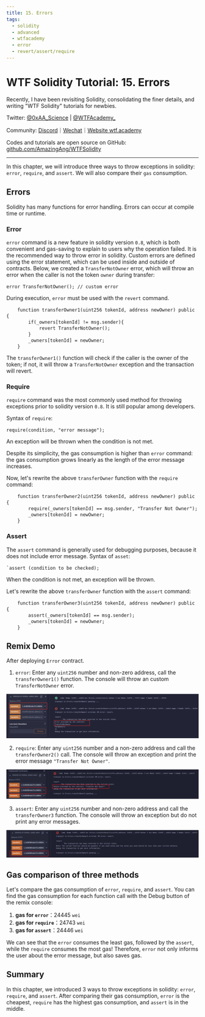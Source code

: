 ```yaml
---
title: 15. Errors
tags:
  - solidity
  - advanced
  - wtfacademy
  - error
  - revert/assert/require
---
```


# WTF Solidity Tutorial: 15. Errors

Recently, I have been revisiting Solidity, consolidating the finer details, and writing "WTF Solidity" tutorials for newbies. 

Twitter: [@0xAA_Science](https://twitter.com/0xAA_Science) | [@WTFAcademy_](https://twitter.com/WTFAcademy_)

Community: [Discord](https://discord.wtf.academy)｜[Wechat](https://docs.google.com/forms/d/e/1FAIpQLSe4KGT8Sh6sJ7hedQRuIYirOoZK_85miz3dw7vA1-YjodgJ-A/viewform?usp=sf_link)｜[Website wtf.academy](https://wtf.academy)

Codes and tutorials are open source on GitHub: [github.com/AmazingAng/WTFSolidity](https://github.com/AmazingAng/WTFSolidity)

-----

In this chapter, we will introduce three ways to throw exceptions in solidity: `error`, `require`, and `assert`. We will also compare their `gas` consumption.

## Errors
Solidity has many functions for error handling. Errors can occur at compile time or runtime. 

### Error
`error` command is a new feature in solidity version `0.8`, which is both convenient and gas-saving to explain to users why the operation failed. It is the recommended way to throw error in solidity.
Custom errors are defined using the error statement, which can be used inside and outside of contracts. Below, we created a `TransferNotOwner` error, which will throw an error when the caller is not the token `owner` during transfer:

```solidity
error TransferNotOwner(); // custom error
```
During execution, `error` must be used with the `revert` command.
```solidity
    function transferOwner1(uint256 tokenId, address newOwner) public {
        if(_owners[tokenId] != msg.sender){
            revert TransferNotOwner();
        }
        _owners[tokenId] = newOwner;
    }
```
The `transferOwner1()` function will check if the caller is the owner of the token; if not, it will throw a `TransferNotOwner` exception and the transaction will revert.

### Require
`require` command was the most commonly used method for throwing exceptions prior to solidity version `0.8`. It is still popular among developers. 

Syntax of `require`: 
```
require(condition, "error message");
```

An exception will be thrown when the condition is not met.

Despite its simplicity, the gas consumption is higher than  `error` command: the gas consumption grows linearly as the length of the error message increases. 

Now, let's rewrite the above `transferOwner` function with the `require` command:
```solidity
    function transferOwner2(uint256 tokenId, address newOwner) public {
        require(_owners[tokenId] == msg.sender, "Transfer Not Owner");
        _owners[tokenId] = newOwner;
    }
```

### Assert
The `assert` command is generally used for debugging purposes, because it does not include error message.
Syntax of `asset`: 
```solidity
`assert (condition to be checked);
```
When the  condition is not met, an exception will be thrown.

Let's rewrite the above `transferOwner` function with the `assert` command:
```solidity
    function transferOwner3(uint256 tokenId, address newOwner) public {
        assert(_owners[tokenId] == msg.sender);
        _owners[tokenId] = newOwner;
    }
```

## Remix Demo
After deploying `Error` contract.

1. `error`: Enter any `uint256` number and non-zero address, call the `transferOwner1()` function. The console will throw an custom `TransferNotOwner` error.

![15 1.png](./img/15-1.png)
   
2. `require`: Enter any `uint256` number and a non-zero address and call the `transferOwner2()` call. The console will throw an exception and print the error message `"Transfer Not Owner"`.

![15 2.png](./img/15-2.png)
   
3. `assert`: Enter any `uint256` number and non-zero address and call the `transferOwner3` function. The console will throw an exception but do not print any error messages.

![15 3.png](./img/15-3.png)
   

## Gas comparison of three methods
Let's compare the gas consumption of `error`, `require`, and `assert`. 
You can find the gas consumption for each function call with the Debug button of the remix console:

1. **gas for `error`**：24445 `wei`
2. **gas for `require`**：24743 `wei`
3. **gas for `assert`**：24446 `wei`

We can see that the `error` consumes the least gas, followed by the `assert`, while the `require` consumes the most gas!
Therefore, `error` not only informs the user about the error message, but also saves gas.

## Summary
In this chapter, we introduced 3 ways to throw exceptions in solidity: `error`, `require`, and `assert`. After comparing their gas consumption, `error` is the cheapest, `require` has the highest gas consumption, and `assert` is in the middle.


